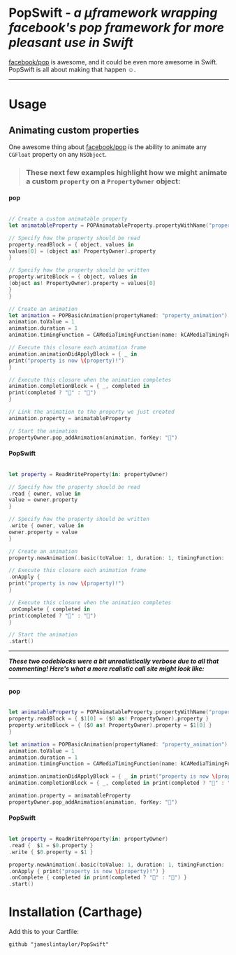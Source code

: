 # PopSwift - *a µframework wrapping facebook's pop framework for more pleasant use in Swift* 

[facebook/pop](https://github.com/facebook/pop) is awesome, and it could be even more awesome in Swift. PopSwift is all about making that happen ☺️.

---

# Usage

## Animating custom properties
One awesome thing about [facebook/pop](https://github.com/facebook/pop) is the ability to animate any `CGFloat` property on any `NSObject`.

> ### These next few examples highlight how we might animate a custom `property` on a `PropertyOwner` object:

#### pop 

```swift

// Create a custom animatable property 
let animatableProperty = POPAnimatableProperty.propertyWithName("property") { property in

// Specify how the property should be read
property.readBlock = { object, values in
values[0] = (object as! PropertyOwner).property
}

// Specify how the property should be written
property.writeBlock = { object, values in
(object as! PropertyOwner).property = values[0]
}
}

// Create an animation 
let animation = POPBasicAnimation(propertyNamed: "property_animation")
animation.toValue = 1
animation.duration = 1
animation.timingFunction = CAMediaTimingFunction(name: kCAMediaTimingFunctionEaseOut)

// Execute this closure each animation frame
animation.animationDidApplyBlock = { _ in 
print("property is now \(property)!") 
}

// Execute this closure when the animation completes        
animation.completionBlock = { _, completed in 
print(completed ? "🐥" : "🐣")
}

// Link the animation to the property we just created
animation.property = animatableProperty

// Start the animation 
propertyOwner.pop_addAnimation(animation, forKey: "🔑")

```

#### PopSwift 

```swift

let property = ReadWriteProperty(in: propertyOwner)

// Specify how the property should be read
.read { owner, value in 
value = owner.property
}

// Specify how the property should be written
.write { owner, value in 
owner.property = value
}

// Create an animation
property.newAnimation(.basic(toValue: 1, duration: 1, timingFunction: .easeOut))

// Execute this closure each animation frame
.onApply { 
print("property is now \(property)!")	
}

// Execute this closure when the animation completes
.onComplete { completed in 
print(completed ? "🐥" : "🐣")
}

// Start the animation
.start()

```

---

***These two codeblocks were a bit unrealistically verbose due to all that commenting! Here's what a more realistic call site might look like:***

---

#### pop 

```swift

let animatableProperty = POPAnimatableProperty.propertyWithName("property") { property in
property.readBlock = { $1[0] = ($0 as! PropertyOwner).property }
property.writeBlock = { ($0 as! PropertyOwner).property = $1[0] }
}

let animation = POPBasicAnimation(propertyNamed: "property_animation")
animation.toValue = 1
animation.duration = 1
animation.timingFunction = CAMediaTimingFunction(name: kCAMediaTimingFunctionEaseOut)

animation.animationDidApplyBlock = { _ in print("property is now \(property)!") }
animation.completionBlock = { _, completed in print(completed ? "🐥" : "🐣") }

animation.property = animatableProperty
propertyOwner.pop_addAnimation(animation, forKey: "🔑")

```

#### PopSwift

```swift

let property = ReadWriteProperty(in: propertyOwner)
.read {  $1 = $0.property }
.write { $0.property = $1 }

property.newAnimation(.basic(toValue: 1, duration: 1, timingFunction: .easeOut))
.onApply { print("property is now \(property)!") }
.onComplete { completed in print(completed ? "🐥" : "🐣") }
.start()

```

# Installation (Carthage)
Add this to your Cartfile:

```
github "jameslintaylor/PopSwift"
```

